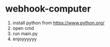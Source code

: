 # webhook-computer
1. install python from https://www.python.org/
2. open cmd
3. run main.py
4. enjoyyyyyy
